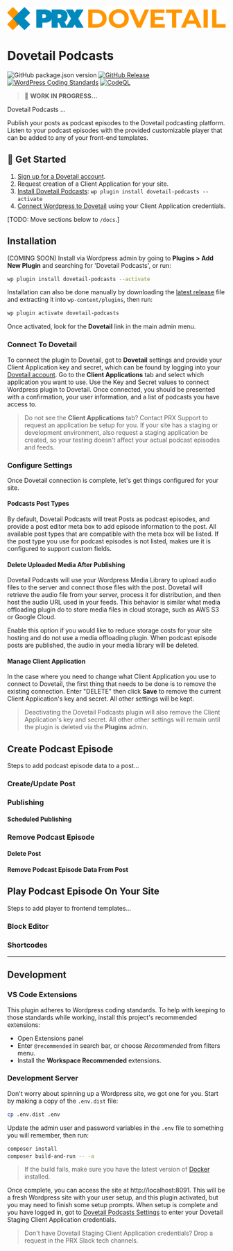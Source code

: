 ![PRX Dovetail](./docs/images/logo.svg)

# Dovetail Podcasts

![GitHub package.json version](https://img.shields.io/github/package-json/v/PRX/Dovetail-Wordpress-Plugin)
[![GitHub Release](https://img.shields.io/github/v/release/PRX/Dovetail-Wordpress-Plugin)](https://github.com/PRX/Dovetail-Wordpress-Plugin/releases)
[![WordPress Coding Standards](https://github.com/PRX/Dovetail-Wordpress-Plugin/workflows/WordPress%20Coding%20Standards/badge.svg)](https://github.com/PRX/Dovetail-Wordpress-Plugin/actions?query=workflow%3A%22WordPress+Coding+Standards%22)
[![CodeQL](https://github.com/PRX/Dovetail-Wordpress-Plugin/workflows/CodeQL/badge.svg)](https://github.com/PRX/Dovetail-Wordpress-Plugin/actions?query=workflow%3A%22CodeQL%22)

> 🚧 **WORK IN PROGRESS...**

Dovetail Podcasts ...

Publish your posts as podcast episodes to the Dovetail podcasting platform. Listen to your podcast episodes with the provided customizable player that can be added to any of your front-end templates.

## 🚀 Get Started

1. [Sign up for a Dovetail account](https://id.prx.org).
2. Request creation of a Client Application for your site.
3. [Install Dovetail Podcasts](./docs/installation.md): `wp plugin install dovetail-podcasts --activate`
4. [Connect Wordpress to Dovetail](./docs/setup-auth.md) using your Client Application credentials.

[TODO: Move sections below to `/docs`.]

## Installation

(COMING SOON) Install via Wordpress admin by going to **Plugins > Add New Plugin** and searching for 'Dovetail Podcasts', or run:

```bash
wp plugin install dovetail-podcasts --activate
```

Installation can also be done manually by downloading the [latest release](https://github.com/PRX/Dovetail-Wordpress-Plugin/releases) file and extracting it into `wp-content/plugins`, then run:

```bash
wp plugin activate dovetail-podcasts
```

Once activated, look for the **Dovetail** link in the main admin menu.

### Connect To Dovetail

To connect the plugin to Dovetail, got to **Dovetail** settings and provide your Client Application key and secret, which can be found by logging into your [Dovetail account](https://id.prx.tech/). Go to the **Client Applications** tab and select which application you want to use. Use the Key and Secret values to connect Wordpress plugin to Dovetail. Once connected, you should be presented with a confirmation, your user information, and a list of podcasts you have access to.

> Do not see the **Client Applications** tab? Contact PRX Support to request an application be setup for you. If your site has a staging or development environment, also request a staging application be created, so your testing doesn't affect your actual podcast episodes and feeds.

### Configure Settings

Once Dovetail connection is complete, let's get things configured for your site.

#### Podcasts Post Types

By default, Dovetail Podcasts will treat Posts as podcast episodes, and provide a post editor meta box to add episode information to the post. All available post types that are compatible with the meta box will be listed. If the post type you use for podcast episodes is not listed, makes ure it is configured to support custom fields.

#### Delete Uploaded Media After Publishing

Dovetail Podcasts will use your Wordpress Media Library to upload audio files to the server and connect those files with the post. Dovetail will retrieve the audio file from your server, process it for distribution, and then host the audio URL used in your feeds. This behavior is similar what media offloading plugin do to store media files in cloud storage, such as AWS S3 or Google Cloud.

Enable this option if you would like to reduce storage costs for your site hosting and do not use a media offloading plugin. When podcast episode posts are published, the audio in your media library will be deleted.

#### Manage Client Application

In the case where you need to change what Client Application you use to connect to Dovetail, the first thing that needs to be done is to remove the existing connection. Enter "DELETE" then click **Save** to remove the current Client Application's key and secret. All other settings will be kept.

> Deactivating the Dovetail Podcasts plugin will also remove the Client Application's key and secret. All other other settings will remain until the plugin is deleted via the **Plugins** admin.

## Create Podcast Episode

Steps to add podcast episode data to a post...

### Create/Update Post

### Publishing

#### Scheduled Publishing

### Remove Podcast Episode

#### Delete Post

#### Remove Podcast Episode Data From Post

## Play Podcast Episode On Your Site

Steps to add player to frontend templates...

### Block Editor

### Shortcodes

---

## Development

### VS Code Extensions

This plugin adheres to Wordpress coding standards. To help with keeping to those standards while working, install this project's recommended extensions:

- Open Extensions panel
- Enter `@recommended` in search bar, or choose _Recommended_ from filters menu.
- Install the **Workspace Recommended** extensions.

### Development Server

Don't worry about spinning up a Wordpress site, we got one for you. Start by making a copy of the `.env.dist` file:

```bash
cp .env.dist .env
```

Update the admin user and password variables in the `.env` file to something you will remember, then run:

```bash
composer install
composer build-and-run -- -a
```

> If the build fails, make sure you have the latest version of [Docker](https://docs.docker.com/get-started/get-docker/) installed.

Once complete, you can access the site at http://localhost:8091. This will be a fresh Wordpress site with your user setup, and this plugin activated, but you may need to finish some setup prompts. When setup is complete and you have logged in, got to [Dovetail Podcasts Settings](http://localhost:8091/wp-admin/admin.php?page=dovetail-podcasts-settings) to enter your Dovetail Staging Client Application credentials.

> Don't have Dovetail Staging Client Application credentials? Drop a request in the PRX Slack tech channels.
